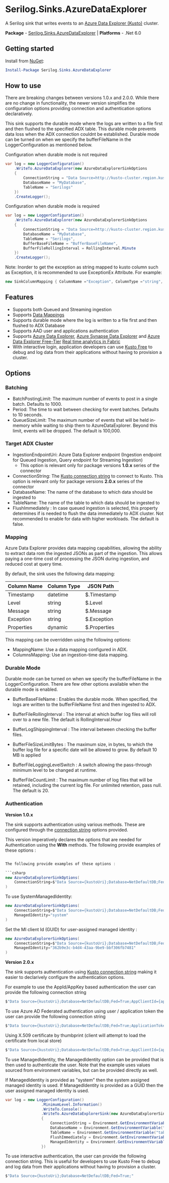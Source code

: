 # Serilog.Sinks.AzureDataExplorer

A Serilog sink that writes events to an [Azure Data Explorer (Kusto)](https://docs.microsoft.com/en-us/azure/data-explorer) cluster.

**Package** - [Serilog.Sinks.AzureDataExplorer](http://nuget.org/packages/serilog.sinks.azuredataexplorer)
| **Platforms** - .Net 6.0

## Getting started

Install from [NuGet](https://nuget.org/packages/serilog.sinks.azuredataexplorer):

```powershell
Install-Package Serilog.Sinks.AzureDataExplorer
```

## How to use

There are breaking changes between versions 1.0.x and 2.0.0. While there are no change in functionality, the newer version simplifies the configuration options providing connection and authentication options declaratively.

This sink supports the durable mode where the logs are written to a file first and then flushed to the specified ADX table. This durable mode prevents data loss when the ADX connection couldnt be established. Durable mode can be turned on when we specify the bufferFileName in the LoggerConfiguration as mentioned below.

Configuration when durable mode is not required

```csharp
var log = new LoggerConfiguration()
    .WriteTo.AzureDataExplorer(new AzureDataExplorerSinkOptions
    {
        ConnectionString = "Data Source=http://kusto-cluster.region.kusto.windows.net;Database=NetDefaultDB;Fed=True;AppClientId={appId};AppKey={appKey};Authority Id={authority}",
        DatabaseName = "MyDatabase",
        TableName = "Serilogs"
    })
    .CreateLogger();
```

Configuration when durable mode is required

```csharp
var log = new LoggerConfiguration()
    .WriteTo.AzureDataExplorer(new AzureDataExplorerSinkOptions
    {
        ConnectionString = "Data Source=http://kusto-cluster.region.kusto.windows.net;Database=NetDefaultDB;Fed=True;AppClientId={appId};AppKey={appKey};Authority Id={authority}",
        DatabaseName = "MyDatabase",
        TableName = "Serilogs",
        BufferBaseFileName = "BufferBaseFileName",
        BufferFileRollingInterval = RollingInterval.Minute
    })
    .CreateLogger();
```
Note: Inorder to get the exception as string mapped to kusto column such as Exception, it is recommended to use ExceptionEx Attribute.
For example:
```csharp
new SinkColumnMapping { ColumnName ="Exception", ColumnType ="string", ValuePath = "$.ExceptionEx" }
```

## Features

* Supports both Queued and Streaming ingestion
* Supports [Data Mappings](https://docs.microsoft.com/en-us/azure/data-explorer/kusto/management/mappings)
* Supports durable mode where the log is written to a file first and then flushed to ADX Database
* Supports AAD user and applications authentication
* Supports [Azure Data Explorer](https://docs.microsoft.com/en-us/azure/data-explorer),
  [Azure Synapse Data Explorer](https://docs.microsoft.com/en-us/azure/synapse-analytics/data-explorer/data-explorer-overview) and
  [Azure Data Explorer Free-Tier](https://docs.microsoft.com/en-us/azure/data-explorer/start-for-free)
  [Real time analytics in Fabric](https://learn.microsoft.com/en-us/fabric/real-time-analytics/overview)
* With interactive login, application developers can use [Kusto Free](https://dataexplorer.azure.com/freecluster) to debug and log data from their applications without having to provision a cluster.

## Options

### Batching

* BatchPostingLimit: The maximum number of events to post in a single batch. Defaults to 1000.
* Period: The time to wait between checking for event batches. Defaults to 10 seconds.
* QueueSizeLimit: The maximum number of events that will be held in-memory while waiting to ship them to AzureDataExplorer. Beyond this limit, events will be dropped. The default is 100,000.

### Target ADX Cluster

* IngestionEndpointUri: Azure Data Explorer endpoint (Ingestion endpoint for Queued Ingestion, Query endpoint for Streaming Ingestion)
    - This option is relevant only for package versions **1.0.x** series of the connector
* ConnectionString: The [Kusto connection string](https://learn.microsoft.com/en-us/azure/data-explorer/kusto/api/connection-strings/kusto) to connect to Kusto. This option is relevant only for package versions **2.0.x** series of the connector
* DatabaseName: The name of the database to which data should be ingested to
* TableName: The name of the table to which data should be ingested to
* FlushImmediately : In case queued ingestion is selected, this property determines if is needed to flush the data immediately to ADX cluster. Not recommended to enable for data with higher workloads. The default is false.

### Mapping

Azure Data Explorer provides data mapping capabilities, allowing the ability to extract data rom the ingested JSONs as part of the ingestion. This allows paying a one-time cost of processing the JSON during ingestion, and reduced cost at query time.

By default, the sink uses the following data mapping:

| Column Name | Column Type | JSON Path    | 
|-------------|-------------|--------------|
| Timestamp   | datetime    | $.Timestamp  |
| Level       | string      | $.Level      |
| Message     | string      | $.Message    |
| Exception   | string      | $.Exception  |
| Properties  | dynamic     | $.Properties |

This mapping can be overridden using the following options:

* MappingName: Use a data mapping configured in ADX.
* ColumnsMapping: Use an ingestion-time data mapping.

### Durable Mode

Durable mode can be turned on when we specify the bufferFileName in the LoggerConfiguration. There are few other options available when the durable mode is enabled.

* BufferBaseFileName : Enables the durable mode. When specified, the logs are written to the bufferFileName first and then ingested to ADX.

* BufferFileRollingInterval : The interval at which buffer log files will roll over to a new file. The default is RollingInterval.Hour

* BufferLogShippingInterval : The interval between checking the buffer files.

* BufferFileSizeLimitBytes : The maximum size, in bytes, to which the buffer log file for a specific date will be allowed to grow. By default 10 MB is applied

* BufferFileLoggingLevelSwitch : A switch allowing the pass-through minimum level to be changed at runtime.

* BufferFileCountLimit : The maximum number of log files that will be retained, including the current log file. For unlimited retention, pass null. The default is 20.

### Authentication

__**Version 1.0.x**__

The sink supports authentication using various methods. These are configured through the [connection string](https://github.com/MicrosoftDocs/dataexplorer-docs/blob/main/data-explorer/kusto/api/connection-strings/kusto.md) options provided.

This version imperatively declares the options that are needed for Authentication using the __**With**__ methods. The following provide examples of these options : 

```csharp

The following provide examples of these options : 

```csharp
new AzureDataExplorerSinkOptions(
    ConnectionString=$"Data Source={kustoUri};Database=NetDefaultDB;Fed=True;AppClientId={appId};AppKey={appKey};Authority Id={authority}"
)
```
To use SystemManagedIdentity:
```csharp
new AzureDataExplorerSinkOptions(
    ConnectionString=$"Data Source={kustoUri};Database=NetDefaultDB;Fed=True;",
    ManagedIdentity="system"
)
```
Set the MI client Id (GUID) for user-assigned managed identity :
```csharp
new AzureDataExplorerSinkOptions(
    ConnectionString=$"Data Source={kustoUri};Database=NetDefaultDB;Fed=True;",
    ManagedIdentity="362b9e3c-b4d4-43aa-9be9-bbf306fb7481"
)   
```

__**Version 2.0.x**__

The sink supports authentication using [Kusto connection string](https://learn.microsoft.com/en-us/azure/data-explorer/kusto/api/connection-strings/kusto) making it easier to declarively configure the authentication options.

For example to use the AppId/AppKey based authentication the user can provide the following connection string

```csharp
$"Data Source={kustoUri};Database=NetDefaultDB;Fed=True;AppClientId={appId};AppKey={appKey};Authority Id={authority}"
```
To use Azure AD Federated authentication using user / application token the user can provide the following connection string

```csharp
$"Data Source={kustoUri};Database=NetDefaultDB;Fed=True;ApplicationToken={appAccessToken}"
```

Using X.509 certificate by thumbprint (client will attempt to load the certificate from local store)

```csharp
$"Data Source={kustoUri};Database=NetDefaultDB;Fed=True;AppClientId={appId};AppCert={appCert};Authority Id={authority}"
```

To use ManagedIdentity, the ManagedIdentity option can be provided that is then used to authenticate the user. Note that the example uses values sourced from environment variables, but can be provided directly as well.

If ManagedIdentity is provided as "system" then the system assigned managed identity is used. If ManagedIdentity is provided as a GUID then the user assigned managed identity is used.

```csharp
var log = new LoggerConfiguration()
                .MinimumLevel.Information()
                .WriteTo.Console()
                .WriteTo.AzureDataExplorerSink(new AzureDataExplorerSinkOptions
                {
                    ConnectionString = Environment.GetEnvironmentVariable("connectionString"),
                    DatabaseName = Environment.GetEnvironmentVariable("databaseName"),
                    TableName = Environment.GetEnvironmentVariable("tableName"),
                    FlushImmediately = Environment.GetEnvironmentVariable("flushImmediately").IsNotNullOrEmpty() && bool.Parse(Environment.GetEnvironmentVariable("flushImmediately")!),
                    ManagedIdentity = Environment.GetEnvironmentVariable("managedIdentity")
                })

```

To use interactive authentication, the user can provide the following connection string. This is useful for developers to use Kusto Free to debug and log data from their applications without having to provision a cluster.

```csharp
$"Data Source={kustoUri};Database=NetDefaultDB;Fed=True;"
```